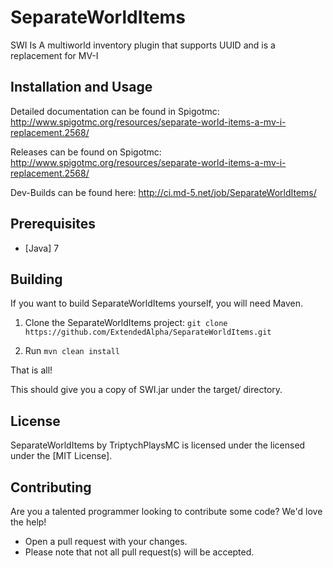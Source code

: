 # SeparateWorldItems
SWI Is A multiworld inventory plugin that supports UUID and is a replacement for MV-I

## Installation and Usage

Detailed documentation can be found in Spigotmc: http://www.spigotmc.org/resources/separate-world-items-a-mv-i-replacement.2568/

Releases can be found on Spigotmc: http://www.spigotmc.org/resources/separate-world-items-a-mv-i-replacement.2568/

Dev-Builds can be found here: http://ci.md-5.net/job/SeparateWorldItems/

## Prerequisites
* [Java] 7

## Building

If you want to build SeparateWorldItems yourself, you will need Maven.

1) Clone the SeparateWorldItems project: ```git clone https://github.com/ExtendedAlpha/SeparateWorldItems.git```

2) Run ```mvn clean install```

That is all!

This should give you a copy of SWI.jar under the target/ directory.

## License

SeparateWorldItems by TriptychPlaysMC is licensed under the licensed under the [MIT License].

## Contributing
Are you a talented programmer looking to contribute some code? We'd love the help!
* Open a pull request with your changes.
* Please note that not all pull request(s) will be accepted.
